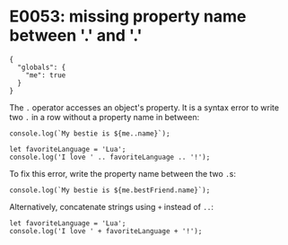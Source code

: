 # E0053: missing property name between '.' and '.'

```config-for-examples
{
  "globals": {
    "me": true
  }
}
```

The `.` operator accesses an object's property. It is a syntax error to write
two `.` in a row without a property name in between:

    console.log(`My bestie is ${me..name}`);

    let favoriteLanguage = 'Lua';
    console.log('I love ' .. favoriteLanguage .. '!');

To fix this error, write the property name between the two `.`s:

    console.log(`My bestie is ${me.bestFriend.name}`);

Alternatively, concatenate strings using `+` instead of `..`:

    let favoriteLanguage = 'Lua';
    console.log('I love ' + favoriteLanguage + '!');

